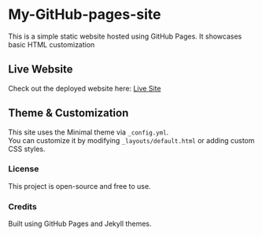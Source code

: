 # My-GitHub-pages-site
This is a simple static website hosted using GitHub Pages. It showcases basic HTML customization

## Live Website
Check out the deployed website here: [Live Site](https://nishantpatil01.github.io/My-GitHub-pages-site/)

## Theme & Customization
This site uses the Minimal theme via `_config.yml`.  
You can customize it by modifying `_layouts/default.html` or adding custom CSS styles.

### License
This project is open-source and free to use.

### Credits
Built using GitHub Pages and Jekyll themes.
